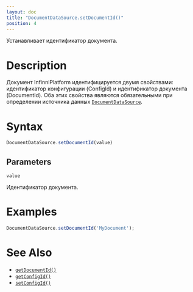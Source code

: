 ```yaml
---
layout: doc
title: "DocumentDataSource.setDocumentId()"
position: 4
---
```


Устанавливает идентификатор документа.

# Description

Документ InfinniPlatform идентифицируется двумя свойствами: идентификатор конфигурации (ConfigId) и
идентификатор документа (DocumentId). Оба этих свойства являются обязательными при определении
источника данных [`DocumentDataSource`](../).

# Syntax

```js
DocumentDataSource.setDocumentId(value)
```

## Parameters

`value`

Идентификатор документа.

# Examples

```js
DocumentDataSource.setDocumentId('MyDocument');
```

# See Also

* [`getDocumentId()`](../DocumentDataSource.getDocumentId/)
* [`getConfigId()`](../DocumentDataSource.getConfigId/)
* [`setConfigId()`](../DocumentDataSource.setConfigId/)
